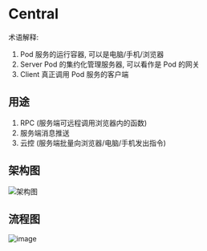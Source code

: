 # Central

术语解释:

1. Pod 服务的运行容器, 可以是电脑/手机/浏览器
2. Server Pod 的集约化管理服务器, 可以看作是 Pod 的网关
3. Client 真正调用 Pod 服务的客户端

## 用途

1. RPC (服务端可远程调用浏览器内的函数)
2. 服务端消息推送
3. 云控 (服务端批量向浏览器/电脑/手机发出指令)

## 架构图

![架构图](https://github.com/SOVLOOKUP/central/assets/53158137/4b9ff7a8-83f4-4a90-9f6c-67946738197a)

## 流程图

![image](https://github.com/SOVLOOKUP/central/assets/53158137/e33b9f3e-1f80-408e-9d9f-0190cd85cb52)
